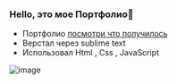 ### Hello, это мое Портфолио👋


- Портфолио [посмотри что получилось](https://danilmashina.github.io/Partpholio-/)
- Верстал через sublime text 
- Использовал Html , Css , JavaScript

![image](https://user-images.githubusercontent.com/109312502/224386750-cd1afafd-0dc0-4912-9e6c-ace2001e0fa1.png)
